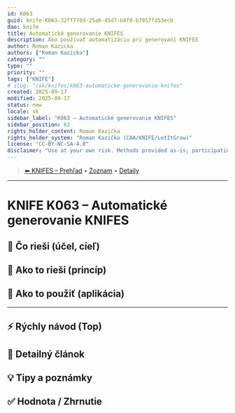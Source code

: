 ```yaml
---
id: K063
guid: knife-K063-32ff770d-25ab-45d7-b8f0-b7857fd53ecb
dao: knife
title: Automatické generovanie KNIFES
description: Ako používať automatizáciu pri generovaní KNIFES
author: Roman Kazicka
authors: ["Roman Kazicka"]
category: ""
type: ""
priority: ""
tags: ["KNIFE"]
# slug: "/sk/knifes/k063-automaticke-generovanie-knifes"
created: 2025-09-17
modified: 2025-09-17
status: new
locale: sk
sidebar_label: "K063 – Automatické generovanie KNIFES"
sidebar_position: 63
rights_holder_content: Roman Kazička
rights_holder_system: "Roman Kazička (CAA/KNIFE/LetItGrow)"
license: "CC-BY-NC-SA-4.0"
disclaimer: "Use at your own risk. Methods provided as-is; participation is voluntary and context-aware."
---
```

<!-- body:start -->

<!-- nav:knifes -->
> [⬅ KNIFES – Prehľad](../overview.md) • [Zoznam](../KNIFE_Overview_List.md) • [Detaily](../KNIFE_Overview_Details.md)
---
# KNIFE K063 – Automatické generovanie KNIFES

## 🎯 Čo rieši (účel, cieľ)

## 🧩 Ako to rieši (princíp)

## 🧪 Ako to použiť (aplikácia)

---

## ⚡ Rýchly návod (Top)

## 📜 Detailný článok

## 💡 Tipy a poznámky

## ✅ Hodnota / Zhrnutie
